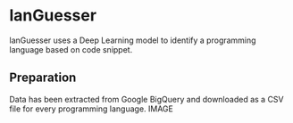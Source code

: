 # lanGuesser
lanGuesser uses a Deep Learning model to identify a programming language based on code snippet.

## Preparation
Data has been extracted from Google BigQuery and downloaded as a CSV file for every programming language.
IMAGE
